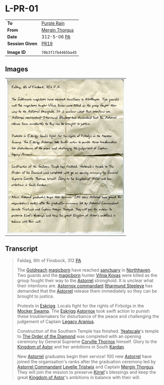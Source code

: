 # L-PR-01

|||
| --- | --- |
| **To** | [Purple Rain](../campaigns/C1-purple-rain.md) | letter.1
| **From** | [Mergin Thorgus](../characters/mergin-thorgus.md) |
| **Date** | 312-5-06 [PA](../history/calendars/astorian-calendar.md) |
| **Session Given** | [PR19](../sessions/PR19.md) |
|||
| **Image ID** | `70b3f1fb4465ba45` |

## Images

||
|:---:|
| <img src="https://raw.githubusercontent.com/jesskelsall/astarus-images/main/letters/70b3f1fb4465ba45.jpg" height="500" /> |

## Transcript

> Faldag, 6th of Finsbock, 312 [PA](../history/calendars/astorian-calendar.md)
>
> The [Goldreach](../places/settlements/towns/goldreach.md) [magicborn](../civilisations/kingdom-of-astor/magicborn.md) have reached [sanctuary](../organisations/government/astorrel/sanctuary.md) in [Northhaven](../places/settlements/cities/northhaven.md). Two guards and the [magicborn](../civilisations/kingdom-of-astor/magicborn.md) hunter [Vilnia Kovas](../characters/vilnia-kovas.md) were killed as the group fought their way to the [Astorrel](../organisations/government/astorrel/astorrel.md) stronghold. It is unclear what their intentions are. [Astornox commandant](../organisations/government/astornox/ranks/astornox-commandant.md) [Itharmund Steeleye](../characters/itharmund-steeleye.md) has demanded that the [Astorrel](../organisations/government/astorrel/astorrel.md) release them immediately so they can be brought to justice.
>
> Protests in [Eskrigg](../places/settlements/cities/eskrigg.md). Locals fight for the rights of Firbolgs in the [Mocker Swamp](../places/topography/swamps-deltas/mocker-swamp.md). The [Eskrigg](../places/settlements/cities/eskrigg.md) [Astornox](../organisations/government/astornox/astornox.md) took swift action to punish these troublemakers for disturbance of the peace and challenging the judgement of Captain [Legacy Aranius](../characters/legacy-aranius.md).
>
> Construction of the Southern Temple has finished. [Yeatscale](../places/settlements/cities/yeatscale.md)'s temple to [The Order of the Diamond](../organisations/the-order-of-the-diamond.md) was completed with an opening ceremony by General Supreme [Corville Thornox](../characters/corville-thornox.md) himself. Glory to the [Kingdom of Astor](../civilisations/kingdom-of-astor/kingdom-of-astor.md) and her ambitions in South [Kardan](../places/topography/continents-islands/kardan.md).
>
> New [Astorrel](../organisations/government/astorrel/astorrel.md) graduates begin their service! 100 new [Astorrel](../organisations/government/astorrel/astorrel.md) have joined the organisation's ranks after the graduation ceremony led by [Astorrel Commandant](../organisations/government/astorrel/ranks/astorrel-commandant.md) [Levelle Tristwix](../characters/levelle-tristwix.md) and Captain [Mergin Thorgus](../characters/mergin-thorgus.md). They will join the mission to preserve [Kirrel](../gods/deities/kirrel.md)'s blessings and keep the great [Kingdom of Astor](../civilisations/kingdom-of-astor/kingdom-of-astor.md)'s ambitions in balance with their will.
